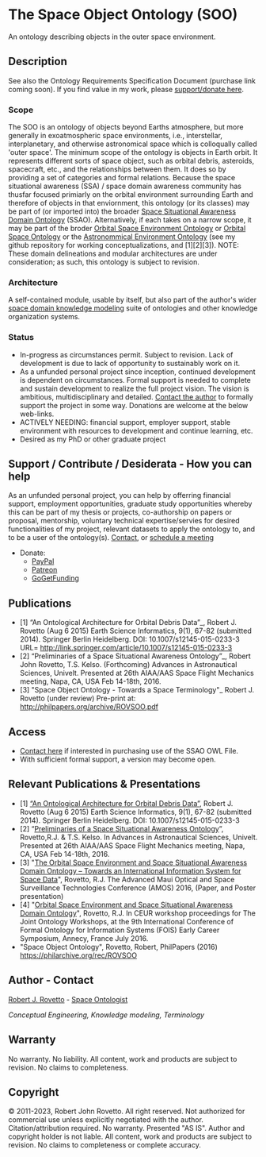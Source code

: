 # The Space Object Ontology (SOO)
An ontology describing objects in the outer space environment.
## Description
See also the Ontology Requirements Specification Document (purchase link coming soon).
If you find value in my work, please [support/donate here](https://gogetfunding.com/creating-meaning-full-space-terminologies-knowledge-models-for-space-safety/).
### Scope
The SOO is an ontology of objects beyond Earths atmosphere, but more generally in exoatmospheric space environments, i.e., interstellar, interplanetary, and otherwise astronomical space which is colloqually called 'outer space'. The minimum scope of the ontology is objects in Earth orbit. It represents different sorts of space object, such as orbital debris, asteroids, spacecraft, etc., and the relationships between them. It does so by providing a set of categories and formal relations. Because the space situational awareness (SSA) / space domain awareness community has thusfar focused primiarly on the orbital environment surrounding Earth and therefore of objects in that enviornment, this ontology (or its classes) may be part of (or imported into) the broader [Space Situational Awareness Domain Ontology](https://github.com/rrovetto/space-situational-awareness-domain-ontology) (SSAO). Alternatively, if each takes on a narrow scope, it may be part of the broder [Orbital Space Environment Ontology](https://github.com/rrovetto/Orbital-Space-Environment-Ontology) or [Orbital Space Ontology](https://github.com/rrovetto/Orbital-Space-Ontology-Project) or the [Astronommical Environment Ontology](https://github.com/rrovetto/Astronomical-Environment-Ontology) (see my github repository for working conceptualizations, and [1][2][3]). NOTE: These domain delineations and modular architectures are under consideration; as such, this ontology is subject to revision. 

### Architecture
A self-contained module, usable by itself, but also part of the author's wider [space domain knowledge modeling](https://purl.org/space-ontology) suite of ontologies and other knowledge organization systems.

### Status
* In-progress as circumstances permit. Subject to revision. Lack of development is due to lack of opportunity to sustainably work on it.
* As a unfunded personal project since inception, continued development is dependent on circumstances. Formal support is needed to complete and sustain development to realize the full project vision. The vision is ambitious, multidisciplinary and detailed. [Contact the author](https://ontospace.wordpress.com/contact) to formally support the project in some way. Donations are welcome at the below web-links.  
* ACTIVELY NEEDING: financial support, employer support, stable environment with resources to development and continue learning, etc.
* Desired as my PhD or other graduate project

## Support / Contribute / Desiderata - How you can help 
As an unfunded personal project, you can help by offerring financial support, employment opportunities, graduate study opportunities whereby this can be part of my thesis or projects, co-authorship on papers or proposal, mentorship, voluntary technical expertise/servies for desired functionalities of my project, relevant datasets to apply the ontology to, and to be a user of the ontology(s). [Contact](https://ontospace.wordpress.com/contact), or [schedule a meeting](https://tinyurl.com/hm8wu2sa) 

* Donate: 
  * [PayPal](https://tinyurl.com/donateViaPayPalrr)
  * [Patreon](https://tinyurl.com/y9qegjsh)
  * [GoGetFunding](https://gogetfunding.com/?p=6893352)

## Publications
* [1] “An Ontological Architecture for Orbital Debris Data”_, Robert J. Rovetto (Aug 6 2015) Earth Science Informatics, 9(1), 67-82 (submitted 2014). Springer Berlin Heidelberg. DOI: 10.1007/s12145-015-0233-3 
URL= http://link.springer.com/article/10.1007/s12145-015-0233-3
* [2] “Preliminaries of a Space Situational Awareness Ontology”_, Robert John Rovetto, T.S. Kelso. (Forthcoming) Advances in Astronautical Sciences, Univelt. Presented at 26th AIAA/AAS Space Flight Mechanics meeting, Napa, CA, USA Feb 14-18th, 2016.
* [3] "Space Object Ontology - Towards a Space Terminology"_ Robert J. Rovetto (under review) 
    Pre-print at: http://philpapers.org/archive/ROVSOO.pdf
## Access
* [Contact here](https://ontospace.wordpress.com/contact) if interested in purchasing use of the SSAO OWL File.
* With sufficient formal support, a version may become open. 

## Relevant Publications & Presentations
* [1] [“An Ontological Architecture for Orbital Debris Data”](http://link.springer.com/article/10.1007/s12145-015-0233-3), Robert J. Rovetto (Aug 6 2015) Earth Science Informatics, 9(1), 67-82 (submitted 2014). Springer Berlin Heidelberg. DOI: 10.1007/s12145-015-0233-3
* [2] “[Preliminaries of a Space Situational Awareness Ontology](https://arxiv.org/ftp/arxiv/papers/1606/1606.01924.pdf)”, Rovetto,R.J. & T.S. Kelso. 
In Advances in Astronautical Sciences, Univelt. Presented at 26th AIAA/AAS Space Flight Mechanics meeting, Napa, CA, USA Feb 14-18th, 2016.
* [3]  "[The Orbital Space Environment and Space Situational Awareness Domain Ontology – Towards an International Information System for Space Data](http://www.amostech.com/TechnicalPapers/2016/Poster/Rovetto.pdf)", Rovetto, R.J. The Advanced Maui Optical and Space Surveillance Technologies Conference (AMOS) 2016, (Paper, and Poster presentation)
* [4] "[Orbital Space Environment and Space Situational Awareness Domain Ontology](http://ceur-ws.org/Vol-1660/ecs-paper1.pdf)", Rovetto, R.J. In CEUR workshop proceedings for The Joint Ontology Workshops, at the 9th International Conference of Formal Ontology for Information Systems (FOIS) Early Career Symposium, Annecy, France July 2016.
* "Space Object Ontology", Rovetto, Robert, PhilPapers (2016) https://philarchive.org/rec/ROVSOO

## Author - Contact
[Robert J. Rovetto](http://orcid.org/0000-0003-3835-7817) - [Space Ontologist](https://purl.org/space-ontology)

_Conceptual Engineering, Knowledge modeling, Terminology_

## Warranty 
No warranty. No liability. All content, work and products are subject to revision. No claims to completeness.  

## Copyright
© 2011-2023, Robert John Rovetto. All right reserved.
Not authorized for commercial use unless explicitly negotiated with the author. Citation/attribution required.
No warranty. Presented "AS IS". Author and copyright holder is not liable. All content, work and products are subject to revision. No claims to completeness or complete accuracy.
